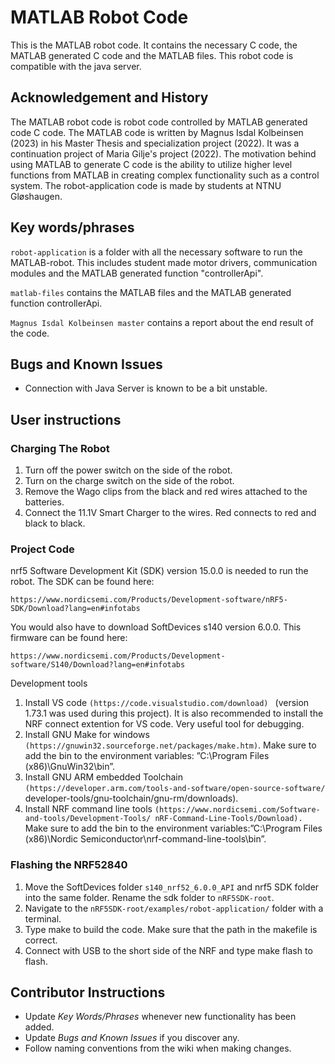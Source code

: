 # MATLAB Robot Code
This is the MATLAB robot code. It contains the necessary C code, the MATLAB generated C code and the MATLAB files.
This robot code is compatible with the java server.

## Acknowledgement and History
The MATLAB robot code is robot code controlled by MATLAB generated code C code. The MATLAB code is written by Magnus Isdal Kolbeinsen (2023) in his Master Thesis and specialization project (2022). It was a continuation project of Maria Gilje's project (2022). The motivation behind using MATLAB to generate C code is the ability to utilize higher level functions from MATLAB in creating complex functionality such as a control system.
The robot-application code is made by students at NTNU Gløshaugen.
## Key words/phrases

``robot-application`` is a folder with all the necessary software to run the MATLAB-robot. This includes student made motor drivers, communication modules and the MATLAB generated function "controllerApi".

``matlab-files`` contains the MATLAB files and the MATLAB generated function controllerApi.

``Magnus Isdal Kolbeinsen master`` contains a report about the end result of the code. 
## Bugs and Known Issues
* Connection with Java Server is known to be a bit unstable.

## User instructions

### Charging The Robot

1. Turn off the power switch on the side of the robot.
2. Turn on the charge switch on the side of the robot.
3. Remove the Wago clips from the black and red wires attached to the batteries.
4. Connect the 11.1V Smart Charger to the wires. Red connects to red and black to black.

### Project Code

nrf5 Software Development Kit (SDK) version 15.0.0 is needed to run the robot. The SDK can be found here:
```
https://www.nordicsemi.com/Products/Development-software/nRF5-SDK/Download?lang=en#infotabs
```

You would also have to download SoftDevices s140 version 6.0.0. This firmware can be found here:
```
https://www.nordicsemi.com/Products/Development-software/S140/Download?lang=en#infotabs
```

Development tools
1. Install VS code ``(https://code.visualstudio.com/download) `` (version 1.73.1 was used during this
project). It is also recommended to install the NRF connect extention for VS code. Very
useful tool for debugging.
1. Install GNU Make for windows ``(https://gnuwin32.sourceforge.net/packages/make.htm)``.
Make sure to add the bin to the environment variables: ”C:\Program Files (x86)\GnuWin32\bin”.
1. Install GNU ARM embedded Toolchain ``(https://developer.arm.com/tools-and-software/open-source-software/ ``
developer-tools/gnu-toolchain/gnu-rm/downloads).
1. Install NRF command line tools ``(https://www.nordicsemi.com/Software-and-tools/Development-Tools/
nRF-Command-Line-Tools/Download).``
Make sure to add the bin to the environment variables:”C:\Program Files (x86)\Nordic
Semiconductor\nrf-command-line-tools\bin”.

### Flashing the NRF52840
1. Move the SoftDevices folder ``s140_nrf52_6.0.0_API`` and nrf5 SDK folder into the same folder. Rename the sdk folder to ``nRF5SDK-root``.
2. Navigate to the ``nRF5SDK-root/examples/robot-application/`` folder with a terminal.
3. Type make to build the code. Make sure that the path in the makefile is correct.
4. Connect with USB to the short side of the NRF and type make flash to flash.

## Contributor Instructions
* Update *Key Words/Phrases* whenever new functionality has been added.
* Update *Bugs and Known Issues* if you discover any.
* Follow naming conventions from the wiki when making changes. 